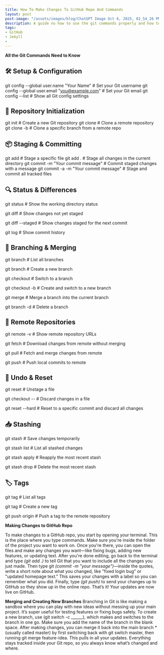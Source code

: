 ```yaml
---
title: How To Make Changes To GitHub Repo And Commands
layout: post
post-image: "/assets/images/blog/ChatGPT Image Oct 6, 2025, 02_54_26 PM.png"
description: A guide no how to use the git commands properly and how to make changes to GitHub repo!
tags:
- GitHub
- Jekyll
- 
---
```


**All the Git Commands Need to Know**

## 🛠️ Setup & Configuration
git config --global user.name "Your Name"         # Set your Git username
git config --global user.email "you@example.com"  # Set your Git email
git config --list                                 # Show all Git config settings

## 📁 Repository Initialization
git init                                          # Create a new Git repository
git clone <repository-url>                        # Clone a remote repository
git clone -b <branch-name> <repository-url>       # Clone a specific branch from a remote repo

## 📦 Staging & Committing
git add <file>                                    # Stage a specific file
git add .                                         # Stage all changes in the current directory
git commit -m "Your commit message"               # Commit staged changes with a message
git commit -a -m "Your commit message"            # Stage and commit all tracked files

## 🔍 Status & Differences
git status                                        # Show the working directory status

git diff                                          # Show changes not yet staged

git diff --staged                                 # Show changes staged for the next commit

git log                                           # Show commit history

## 🌿 Branching & Merging
git branch                                        # List all branches

git branch <new-branch>                           # Create a new branch

git checkout <branch-name>                        # Switch to a branch

git checkout -b <new-branch>                      # Create and switch to a new branch

git merge <branch-name>                           # Merge a branch into the current 
branch

git branch -d <branch-name>                       # Delete a branch

## 🔄 Remote Repositories
git remote -v                                     # Show remote repository URLs

git fetch                                         # Download changes from remote
 without merging

git pull                                          # Fetch and merge changes from 
remote

git push                                          # Push local commits to remote

## 🧹 Undo & Reset
git reset <file>                                  # Unstage a file

git checkout -- <file>                            # Discard changes in a file

git reset --hard <commit-id>                      # Reset to a specific commit and discard all changes

## 📥 Stashing
git stash                                         # Save changes temporarily

git stash list                                    # List all stashed changes

git stash apply                                   # Reapply the most recent stash

git stash drop                                    # Delete the most recent stash


## 🏷️ Tags
git tag                                           # List all tags

git tag <tag-name>                                # Create a new tag

git push origin <tag-name>                        # Push a tag to the remote 
repository


**Making Changes to GitHub Repo**

To make changes to a GitHub repo, you start by opening your terminal. This is the place where you type commands. Make sure you're inside the folder of the project you want to work on. Once you're there, you can open the files and make any changes you want—like fixing bugs, adding new features, or updating text. After you're done editing, go back to the terminal and type *(git add .)* to tell Git that you want to include all the changes you just made. Then type git *(commit -m "your message")*—inside the quotes, write a short note about what you changed, like "fixed login bug" or "updated homepage text." This saves your changes with a label so you can remember what you did. Finally, type *(git push)* to send your changes up to GitHub so they show up in the online repo. That’s it! Your updates are now live on GitHub.

**Merging and Creating New Branches**
 Branching in Git is like making a sandbox where you can play with new ideas without messing up your main project. It’s super useful for testing features or fixing bugs safely. To create a new branch, use (git switch -c ______), which makes and switches to the branch in one go. Make sure you add the name of the branch in the blank space. After making changes, you can merge it back into the main branch *(usually called master) by first switching back with git switch master, then running git merge feature-idea. This pulls in all your updates. Everything stays tracked inside your Git repo, so you always know what’s changed and where.

